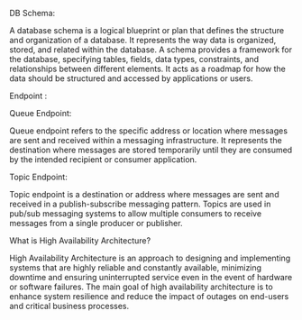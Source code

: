 DB Schema:

A database schema is a logical blueprint or plan that defines the structure and organization of a database. It represents the way data is organized, stored, and related within the database. A schema provides a framework for the database, specifying tables, fields, data types, constraints, and relationships between different elements. It acts as a roadmap for how the data should be structured and accessed by applications or users.


Endpoint :

   Queue Endpoint:

Queue endpoint refers to the specific address or location where messages are sent and received within a messaging infrastructure. It represents the destination where messages are stored temporarily until they are consumed by the intended recipient or consumer application.
  
  Topic Endpoint:

Topic endpoint is a destination or address where messages are sent and received in a publish-subscribe messaging pattern. Topics are used in pub/sub messaging systems to allow multiple consumers to receive messages from a single producer or publisher.
 
What is High Availability Architecture?

High Availability Architecture is an approach to designing and implementing systems that are highly reliable and constantly available, minimizing downtime and ensuring uninterrupted service even in the event of hardware or software failures. The main goal of high availability architecture is to enhance system resilience and reduce the impact of outages on end-users and critical business processes.

